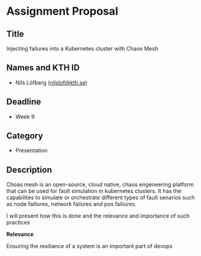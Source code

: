 # Assignment Proposal

## Title

Injecting failures into a Kubernetes cluster with Chaos Mesh

## Names and KTH ID

- Nils Löfberg (nilslof@kth.se)

## Deadline

- Week 9

## Category

- Presentation

## Description

Choas mesh is an open-source, cloud native, chaos engeneering platform that can be used for fault simulation in kubernetes clusters.
It has the capabilites to simulate or orchestrate different types of fault senarios such as node failiures, network failures and pos failiures.

I will present how this is done and the relevance and importance of such practices


**Relevance**

Ensuring the resiliance of a system is an important part of devops
